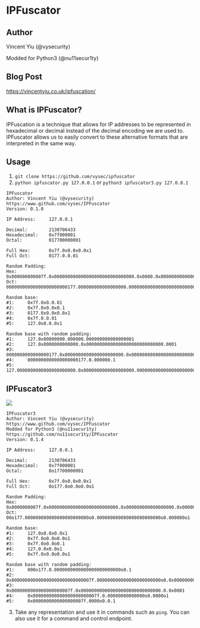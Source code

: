 # IPFuscator

## Author

Vincent Yiu (@vysecurity)

Modded for Python3 (@nu11secur1ty)

## Blog Post
https://vincentyiu.co.uk/ipfuscation/

## What is IPFuscator?

IPFuscation is a technique that allows for IP addresses to be represented in hexadecimal or decimal instead of the decimal encoding we are used to. IPFuscator allows us to easily convert to these alternative formats that are interpreted in the same way.

## Usage

1) `git clone https://github.com/vysec/ipfuscator`
2) `python ipfuscator.py 127.0.0.1` or `python3 ipfuscator3.py 127.0.0.1` 

```
IPFuscator
Author: Vincent Yiu (@vysecurity)
https://www.github.com/vysec/IPFuscator
Version: 0.1.0

IP Address:     127.0.0.1

Decimal:        2130706433
Hexadecimal:    0x7f000001
Octal:          017700000001

Full Hex:       0x7f.0x0.0x0.0x1
Full Oct:       0177.0.0.01

Random Padding:
Hex:    0x000000000007f.0x000000000000000000000000000000.0x0000.0x0000000000000000000000001
Oct:    00000000000000000000000177.000000000000000000.00000000000000000000000000000.000001

Random base:
#1:     0x7f.0x0.0.01
#2:     0x7f.0x0.0x0.1
#3:     0177.0x0.0x0.0x1
#4:     0x7f.0.0.01
#5:     127.0x0.0.0x1

Random base with random padding:
#1:     127.0x00000000.000000.000000000000000001
#2:     127.0x0000000000000.0x00000000000000000000000000000.0001
#3:     0000000000000000177.0x0000000000000000000000.0x00000000000000000000000000.1
#4:     0000000000000000000177.0.000000.1
#5:     127.0000000000000000000000.0x0000000000000000000.000000000000000000000000000001
```

## IPFuscator3

![](https://github.com/nu11secur1ty/IPFuscator/blob/master/docs/Screenshot%202022-09-15%20171819.png)

```
IPFuscator3
Author: Vincent Yiu (@vysecurity)
https://www.github.com/vysec/IPFuscator
Modded for Python3 (@nu11secur1ty)
https://github.com/nu11secur1ty/IPFuscator
Version: 0.1.4

IP Address:     127.0.0.1

Decimal:        2130706433
Hexadecimal:    0x7f000001
Octal:          0o17700000001

Full Hex:       0x7f.0x0.0x0.0x1
Full Oct:       0o177.0o0.0o0.0o1

Random Padding:
Hex:    0x0000000007f.0x00000000000000000000000000.0x000000000000000000.0x000000000000001
Oct:    00o177.000000000000000000000000o0.000000000000000000000000o0.000000o1

Random base:
#1:     127.0x0.0x0.0x1
#2:     0x7f.0o0.0o0.0o1
#3:     0x7f.0o0.0o0.1
#4:     127.0.0x0.0o1
#5:     0x7f.0x0.0o0.0o1

Random base with random padding:
#1:     000o177.0.0000000000000000000000000o0.1
#2:     0x000000000000000000000000000007f.000000000000000000000000o0.0x00000000000.000000000000000000o1
#3:     0x0000000000000000000007f.0x000000000000000000000000000000.0.0x0001
#4:     0x000000000000000000000007f.0.00000000000000o0.0000o1
#5:     0x0000000000000000007f.0000o0.0.1
```

3) Take any representation and use it in commands such as `ping`. You can also use it for a command and control endpoint.
